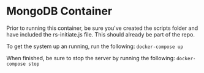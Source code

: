 # MongoDB Container

Prior to running this container, be sure you've created the scripts folder and have included the rs-initiate.js file. This should already be part of the repo. 

To get the system up an running, run the following:
```docker-compose up```

When finished, be sure to stop the server by running the following:
```docker-compose stop```
